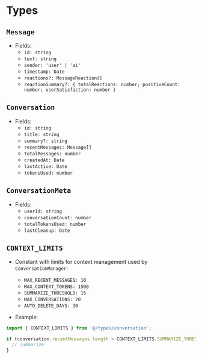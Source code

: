 # Types

## `Message`

- Fields:
  - `id: string`
  - `text: string`
  - `sender: 'user' | 'ai'`
  - `timestamp: Date`
  - `reactions?: MessageReaction[]`
  - `reactionSummary?: { totalReactions: number; positiveCount: number; userSatisfaction: number }`

## `Conversation`

- Fields:
  - `id: string`
  - `title: string`
  - `summary?: string`
  - `recentMessages: Message[]`
  - `totalMessages: number`
  - `createdAt: Date`
  - `lastActive: Date`
  - `tokensUsed: number`

## `ConversationMeta`

- Fields:
  - `userId: string`
  - `conversationCount: number`
  - `totalTokensUsed: number`
  - `lastCleanup: Date`

## `CONTEXT_LIMITS`

- Constant with limits for context management used by `ConversationManager`:
  - `MAX_RECENT_MESSAGES: 10`
  - `MAX_CONTEXT_TOKENS: 1500`
  - `SUMMARIZE_THRESHOLD: 15`
  - `MAX_CONVERSATIONS: 20`
  - `AUTO_DELETE_DAYS: 30`

- Example:
```ts
import { CONTEXT_LIMITS } from '@/types/conversation';

if (conversation.recentMessages.length > CONTEXT_LIMITS.SUMMARIZE_THRESHOLD) {
  // summarize
}
```